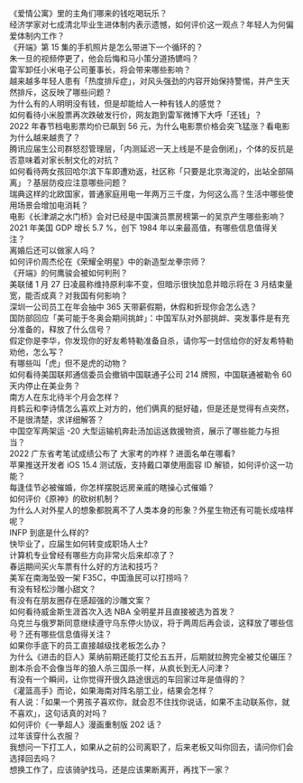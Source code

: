 《爱情公寓》里的主角们哪来的钱吃喝玩乐？  
经济学家对七成清北毕业生进体制内表示遗憾，如何评价这一观点？年轻人为何偏爱体制内工作？  
《开端》第 15 集的手机照片是怎么带进下一个循环的？  
朱一旦的视频停更了，他会后悔和马小策分道扬镳吗？  
雷军卸任小米电子公司董事长，将会带来哪些影响？  
越来越多年轻人患有「热度排斥症」，对风头强劲的内容开始保持警惕，并产生天然排斥，这反映了哪些问题？  
为什么有的人明明没有钱，但是却能给人一种有钱人的感觉？  
如何看待小米股票再次跌破发行价，网友跑到雷军微博下大呼「还钱」？  
2022 年春节档电影票均价已飙到 56 元，为什么电影票价格会突飞猛涨？看电影为什么越来越贵了？  
腾讯应届生公司群怒怼管理层，「内测延迟一天上线是不是会倒闭」，个体的反抗是否意味着对家长制文化的对抗？  
如何看待两女孩回哈尔滨下车即遭劝返，社区称「只要是北京海淀的，出站全部隔离」？基层防疫应注意哪些问题？  
瑞典这样的北欧国家，普通家庭用电一年两万三千度，为何这么高？生活中哪些使用场景会增加电消耗？  
电影《长津湖之水门桥》会对已经是中国演员票房榜第一的吴京产生哪些影响？  
2021 年美国 GDP 增长 5.7 %，创下 1984 年以来最高值，有哪些信息值得关注？  
离婚后还可以做家人吗？  
如何评价周杰伦在《荣耀全明星》中的新造型龙拳宗师？  
《开端》的何鹰骏会被如何判刑？  
美联储 1 月 27 日凌晨称维持原利率不变，但暗示很快加息并暗示将在 3 月结束量宽，能否成真？对我国有何影响？  
深圳一公司员工在年会抽中 365 天带薪假期，休假和折现你会怎么选？  
国防部回应「美可能于冬奥会期间挑衅」：中国军队对外部挑衅、突发事件是有充分准备的，释放了什么信号？  
假定你是李华，你发现你的好友希特勒准备自杀，请你写一封信给你的好友希特勒劝他，怎么写？  
有哪些叫「虎」但不是虎的动物？  
如何看待美国联邦通信委员会撤销中国联通子公司 214 牌照，中国联通被勒令 60 天内停止在美业务？  
南方人在东北待半个月会怎样？  
肖鹤云和李诗情怎么喜欢上对方的，他们俩真的挺好磕，但是还是觉得有点突然，不是很清楚，求详细解答？  
中国空军两架运 -20 大型运输机奔赴汤加运送救援物资，展示了哪些能力与担当？  
2022 广东省考笔试成绩公布了 大家考的咋样 ? 进面名单在哪看?  
苹果推送开发者 iOS 15.4 测试版，支持戴口罩使用面容 ID 解锁，如何评价这一功能？  
每逢佳节必被催婚，你怎样摆脱远房亲戚的瞎操心式催婚？  
如何评价《原神》的砍树机制？  
为什么人对外星人的想象都脱离不了人类本身的形象？外星生物还有可能长成啥样呢？  
INFP 到底是什么样的?  
快毕业了，应届生如何转变成职场人士?  
计算机专业曾经有哪些方向非常火后来却凉了？  
春运期间买火车票有什么好的方法和技巧？  
美军在南海坠毁一架 F35C，中国渔民可以打捞吗？  
有没有轻松沙雕小甜文？  
有没有在朋友圈存在感超强的沙雕文案？  
如何看待威金斯生涯首次入选 NBA 全明星并且直接被选为首发？  
乌克兰与俄罗斯同意继续遵守乌东停火协议，将于两周后再会谈，这释放了哪些信号？还有哪些信息值得关注？  
如果你手底下的员工直接越级找老板怎么办？  
为什么《进击的巨人》莱纳前期还能打艾伦五五开，后期就拉胯完全被艾伦碾压？  
剧本杀会不会像当年的狼人杀三国杀一样，从疯长到无人问津？  
有没有一个瞬间，让你觉得开很久路途很远的车回家过年是值得的？  
《灌篮高手》而论，如果海南对阵名朋工业，结果会怎样？  
有人说：「如果一个男孩子喜欢你，就会忍不住找你说话，如果不主动联系你，就不喜欢」，这句话真的对吗？  
如何评价《一拳超人》漫画重制版 202 话？  
过年该穿什么衣服？  
我想问一下打工人，如果从之前的公司离职了，后来老板又叫你回去，请问你们会选择回去吗？  
想换工作了，应该骑驴找马，还是应该果断离开，再找下一家？  
